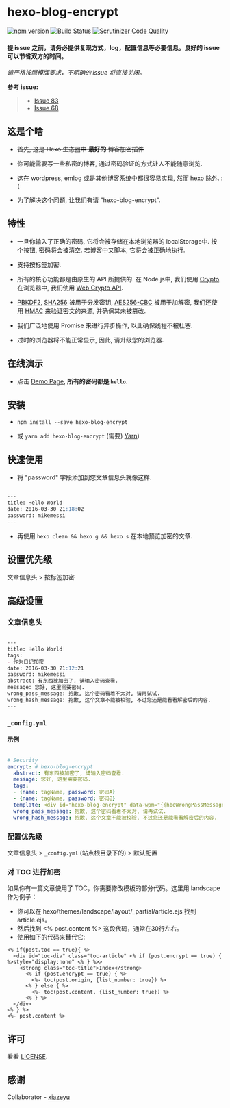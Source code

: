 # hexo-blog-encrypt

[![npm version](https://badge.fury.io/js/hexo-blog-encrypt.svg)](https://badge.fury.io/js/hexo-blog-encrypt)
[![Build Status](https://scrutinizer-ci.com/g/MikeCoder/hexo-blog-encrypt/badges/build.png?b=master)](https://scrutinizer-ci.com/g/MikeCoder/hexo-blog-encrypt/build-status/master)
[![Scrutinizer Code Quality](https://scrutinizer-ci.com/g/MikeCoder/hexo-blog-encrypt/badges/quality-score.png?b=master)](https://scrutinizer-ci.com/g/MikeCoder/hexo-blog-encrypt/?branch=master)

#### 提 issue 之前，请务必提供复现方式，log，配置信息等必要信息。良好的 issue 可以节省双方的时间。
*请严格按照模版要求，不明确的 issue 将直接关闭。*

**参考 issue:**

> + [Issue 83](https://github.com/MikeCoder/hexo-blog-encrypt/issues/83)
> + [Issue 68](https://github.com/MikeCoder/hexo-blog-encrypt/issues/68)

## 这是个啥

- ~~首先, 这是 Hexo 生态圈中 **最好的** 博客加密插件~~

- 你可能需要写一些私密的博客, 通过密码验证的方式让人不能随意浏览.

- 这在 wordpress, emlog 或是其他博客系统中都很容易实现, 然而 hexo 除外. :(

- 为了解决这个问题, 让我们有请 "hexo-blog-encrypt".

## 特性

- 一旦你输入了正确的密码, 它将会被存储在本地浏览器的 localStorage中. 按个按钮, 密码将会被清空. 若博客中又脚本, 它将会被正确地执行.

- 支持按标签加密.

- 所有的核心功能都是由原生的 API 所提供的. 在 Node.js中, 我们使用 [Crypto](https://nodejs.org/dist/latest-v12.x/docs/api/crypto.html). 在浏览器中, 我们使用 [Web Crypto API](https://developer.mozilla.org/en-US/docs/Web/API/Web_Crypto_API).

- [PBKDF2](https://tools.ietf.org/html/rfc2898), [SHA256](https://nvlpubs.nist.gov/nistpubs/FIPS/NIST.FIPS.180-4.pdf) 被用于分发密钥, [AES256-CBC](https://csrc.nist.gov/publications/detail/sp/800-38a/final) 被用于加解密, 我们还使用 [HMAC](https://csrc.nist.gov/csrc/media/publications/fips/198/1/final/documents/fips-198-1_final.pdf) 来验证密文的来源, 并确保其未被篡改.

- 我们广泛地使用 Promise 来进行异步操作, 以此确保线程不被杜塞.

- 过时的浏览器将不能正常显示, 因此, 请升级您的浏览器.

## 在线演示

- 点击 [Demo Page](https://mhexo.github.io/), **所有的密码都是 `hello`**.

## 安装

- `npm install --save hexo-blog-encrypt`

- 或 `yarn add hexo-blog-encrypt` (需要) [Yarn](https://yarnpkg.com/en/))

## 快速使用

- 将 "password" 字段添加到您文章信息头就像这样.

```markdown

---
title: Hello World
date: 2016-03-30 21:18:02
password: mikemessi
---

```

- 再使用 `hexo clean && hexo g && hexo s` 在本地预览加密的文章.

## 设置优先级

文章信息头 > 按标签加密

## 高级设置

### 文章信息头

```markdown

---
title: Hello World
tags:
- 作为日记加密
date: 2016-03-30 21:12:21
password: mikemessi
abstract: 有东西被加密了, 请输入密码查看.
message: 您好, 这里需要密码.
wrong_pass_message: 抱歉, 这个密码看着不太对, 请再试试.
wrong_hash_message: 抱歉, 这个文章不能被校验, 不过您还是能看看解密后的内容.
---

```

### `_config.yml`

#### 示例

```yaml

# Security
encrypt: # hexo-blog-encrypt
  abstract: 有东西被加密了, 请输入密码查看.
  message: 您好, 这里需要密码.
  tags:
  - {name: tagName, password: 密码A}
  - {name: tagName, password: 密码B}
  template: <div id="hexo-blog-encrypt" data-wpm="{{hbeWrongPassMessage}}" data-whm="{{hbeWrongHashMessage}}"><div class="hbe-input-container"><input type="password" id="hbePass" placeholder="{{hbeMessage}}" /><label>{{hbeMessage}}</label><div class="bottom-line"></div></div><script id="hbeData" type="hbeData" data-hmacdigest="{{hbeHmacDigest}}">{{hbeEncryptedData}}</script></div>
  wrong_pass_message: 抱歉, 这个密码看着不太对, 请再试试.
  wrong_hash_message: 抱歉, 这个文章不能被校验, 不过您还是能看看解密后的内容.

```

### 配置优先级

文章信息头 > `_config.yml` (站点根目录下的) > 默认配置


### 对 TOC 进行加密

如果你有一篇文章使用了 TOC，你需要修改模板的部分代码。这里用 landscape 作为例子：

+ 你可以在 hexo/themes/landscape/layout/_partial/article.ejs 找到 article.ejs。
+ 然后找到 <% post.content %> 这段代码，通常在30行左右。
+ 使用如下的代码来替代它:

```
<% if(post.toc == true){ %>
  <div id="toc-div" class="toc-article" <% if (post.encrypt == true) { %>style="display:none" <% } %>>
    <strong class="toc-title">Index</strong>
      <% if (post.encrypt == true) { %>
        <%- toc(post.origin, {list_number: true}) %>
      <% } else { %>
        <%- toc(post.content, {list_number: true}) %>
      <% } %>
  </div>
<% } %>
<%- post.content %>
```

## 许可

看看 [LICENSE](./LICENSE).

## 感谢

Collaborator - [xiazeyu](https://github.com/xiazeyu)
